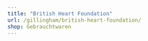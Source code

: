 ```yaml
---
title: "British Heart Foundation"
url: /gillingham/british-heart-foundation/
shop: Gebrauchtwaren
---
```

